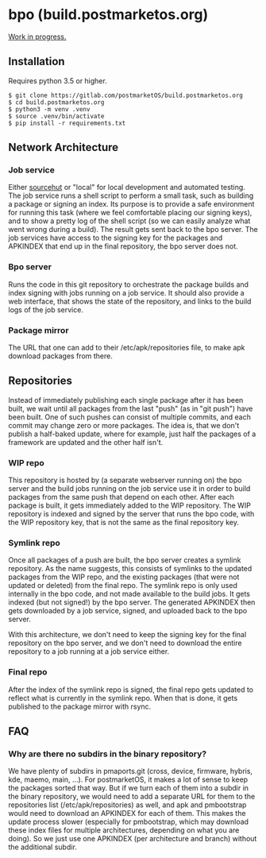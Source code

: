 # bpo (build.postmarketos.org)

[Work in progress.](https://postmarketos.org/blog/2019/06/23/two-years/#sourcehut-srht)

## Installation

Requires python 3.5 or higher.

```
$ git clone https://gitlab.com/postmarketOS/build.postmarketos.org
$ cd build.postmarketos.org
$ python3 -m venv .venv
$ source .venv/bin/activate
$ pip install -r requirements.txt
```

## Network Architecture

### Job service

Either [sourcehut](https://sourcehut.org/) or "local" for local development and automated testing. The job service runs a shell script to perform a small task, such as building a package or signing an index. Its purpose is to provide a safe environment for running this task (where we feel comfortable placing our signing keys), and to show a pretty log of the shell script (so we can easily analyze what went wrong during a build). The result gets sent back to the bpo server. The job services have access to the signing key for the packages and APKINDEX that end up in the final repository, the bpo server does not.

### Bpo server

Runs the code in this git repository to orchestrate the package builds and index signing with jobs running on a job service. It should also provide a web interface, that shows the state of the repository, and links to the build logs of the job service.

### Package mirror

The URL that one can add to their /etc/apk/repositories file, to make apk download packages from there.

## Repositories

Instead of immediately publishing each single package after it has been built, we wait until all packages from the last "push" (as in "git push") have been built. One of such pushes can consist of multiple commits, and each commit may change zero or more packages. The idea is, that we don't publish a half-baked update, where for example, just half the packages of a framework are updated and the other half isn't.

### WIP repo

This repository is hosted by (a separate webserver running on) the bpo server and the build jobs running on the job service use it in order to build packages from the same push that depend on each other. After each package is built, it gets immediately added to the WIP repository. The WIP repository is indexed and signed by the server that runs the bpo code, with the WIP repository key, that is not the same as the final repository key.

### Symlink repo

Once all packages of a push are built, the bpo server creates a symlink repository. As the name suggests, this consists of symlinks to the updated packages from the WIP repo, and the existing packages (that were not updated or deleted) from the final repo. The symlink repo is only used internally in the bpo code, and not made available to the build jobs. It gets indexed (but not signed!) by the bpo server. The generated APKINDEX then gets downloaded by a job service, signed, and uploaded back to the bpo server.

With this architecture, we don't need to keep the signing key for the final repository on the bpo server, and we don't need to download the entire repository to a job running at a job service either.

### Final repo

After the index of the symlink repo is signed, the final repo gets updated to reflect what is currently in the symlink repo. When that is done, it gets published to the package mirror with rsync.

## FAQ

### Why are there no subdirs in the binary repository?

We have plenty of subdirs in pmaports.git (cross, device, firmware, hybris, kde, maemo, main, ...). For postmarketOS, it makes a lot of sense to keep the packages sorted that way. But if we turn each of them into a subdir in the binary repository, we would need to add a separate URL for them to the repositories list (/etc/apk/repositories) as well, and apk and pmbootstrap would need to download an APKINDEX for each of them. This makes the update process slower (especially for pmbootstrap, which may download these index files for multiple architectures, depending on what you are doing). So we just use one APKINDEX (per architecture and branch) without the additional subdir.
